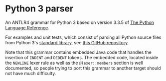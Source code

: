 # Python 3 parser

An ANTLR4 grammar for Python 3 based on version 3.3.5 of 
[The Python Language Reference](https://docs.python.org/3.3/reference/grammar.html).

For examples and unit tests, which consist of parsing all Python 
source files from Python 3's 
[standard library](http://hg.python.org/cpython/file/default/Lib/), 
see [this GitHub repository](https://github.com/bkiers/python3-parser).

Note that this grammar contains embedded Java code that handles
the insertion of `INDENT` and `DEDENT` tokens. The embedded code,
located inside the `NEWLINE` lexer rule as well as the `@lexer::members`
section is well documented, so people trying to port this grammar to
another target should not have much difficulty.
